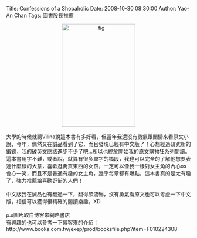 Title: Confessions of a Shopaholic
Date: 2008-10-30 08:30:00
Author: Yao-An Chan
Tags: 圖書股長推薦


<div class='post'>
<div style="text-align: center;"><a onblur="try {parent.deselectBloggerImageGracefully();} catch(e) {}" href="http://3.bp.blogspot.com/_mvtDPM7iODU/SQnUFuAZz5I/AAAAAAAABOo/9hDlLc2amqs/s1600-h/shop1.jpeg"><img style="cursor: pointer; width: 200px; height: 280px;" src="http://3.bp.blogspot.com/_mvtDPM7iODU/SQnUFuAZz5I/AAAAAAAABOo/9hDlLc2amqs/s320/shop1.jpeg" alt="fig" id="BLOGGER_PHOTO_ID_5262970834273292178" border="0" /></a><br /><br /></div>大學的時候就聽Vilina說這本書有多好看，但當年我還沒有勇氣跟閒情來看原文小說，今年，偶然又在誠品看到了它，而且發現已經有中文版了！心想經過研究所的鍛鍊，我的破英文應該進步不少了吧...所以也終於開始我的原文購物狂系列閱讀。這本書用字不難，或者說，就算有很多單字的橋段，我也可以完全的了解他想要表達什麼樣的大意，喜歡逛街買東西的女孩，一定可以像我一樣對女主角的內心os會心一笑，而且不是普通有趣的女主角，幾乎每章都有爆點，這本書真的是太有趣了，強力推薦給喜歡逛街的人們！<br /><br />中文版我在誠品也有翻過一下，翻得頗流暢，沒有勇氣看原文也可以考慮一下中文版，相信可以獲得很精確的閱讀樂趣。XD<br /><br />p.s圖片取自博客來網路書店<br />有興趣的也可以參考一下博客來的介紹：<br />http://www.books.com.tw/exep/prod/booksfile.php?item=F010224308</div>
